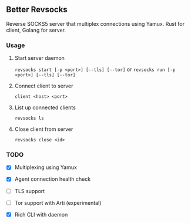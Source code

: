 ## Better Revsocks
Reverse SOCKS5 server that multiplex connections using Yamux.
Rust for client, Golang for server.

### Usage
1. Start server daemon
   
   `revsocks start [-p <port>] [--tls] [--tor]` or `revsocks run [-p <port>] [--tls] [--tor]`

2. Connect client to server

   `client <host> <port>`

3. List up connected clients

   `revsocks ls`

4. Close client from server

   `revsocks close <id>`

### TODO
- [x] Multiplexing using Yamux
- [x] Agent connection health check
- [ ] TLS support
- [ ] Tor support with Arti (experimental)
- [x] Rich CLI with daemon

